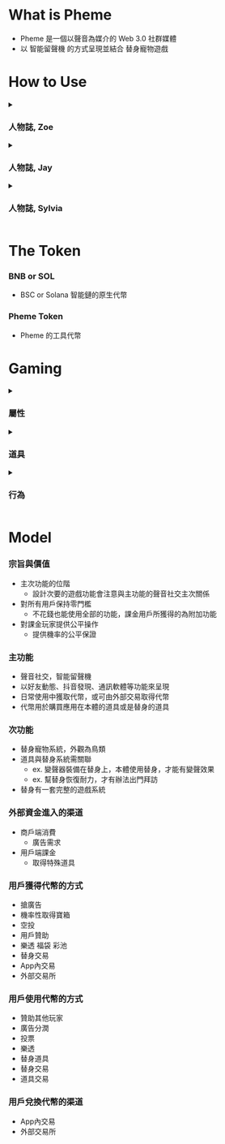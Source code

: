 # What is Pheme

* Pheme 是一個以聲音為媒介的 Web 3.0 社群媒體
* 以 智能留聲機 的方式呈現並結合 替身寵物遊戲

# How to Use

<details>
  <summary><h3>人物誌, Zoe</h3></summary>

```
女, 31 教育業

```

</details>

<details>
  <summary><h3>人物誌, Jay</h3></summary>

```
男, 27 上班族 

```

</details>

<details>
  <summary><h3>人物誌, Sylvia</h3></summary>

```
女, 23 學生

```

</details>

# The Token

### BNB or SOL

* BSC or Solana 智能鏈的原生代幣

### Pheme Token

* Pheme 的工具代幣

# Gaming

<details>
  <summary><h3>屬性</h3></summary>

  <details>
    <summary>年齡</summary>
    <ul>
      <li>範圍 0 ~ ?</li>
      <li>以天計</li>
    </ul>
  </details>

  <details>
    <summary>經驗值</summary>
    <ul>
      <li>範圍 0 ~ 9999</li>
      <li>每次旅行歸來得到不定量的經驗值</li>
    </ul>
  </details>

  <details>
    <summary>等級</summary>
    <ul>
      <li>範圍 0 ~ 99</li>
      <li>等級 = 經驗值 / 100</li>
      <li>每次升級得到不定量的耐力力量智力敏捷幸運提升</li>
      <li>#影響外觀</li>
    </ul>
  </details>

  <details>
    <summary>性別值</summary>
    <ul>
      <li>範圍 0 ~ 100</li>
      <li>根據吃的飼料影響值</li>
      <li>#影響外觀</li>
    </ul>
  </details>

  <details>
    <summary>身高</summary>
    <ul>
      <li>範圍 1 ~ ?</li>
      <li>根據吃的飼料影響值</li>
      <li>#影響外觀</li>
    </ul>
  </details>

  <details>
    <summary>體重</summary>
    <ul>
      <li>範圍 1 ~ ?</li>
      <li>根據吃的飼料影響值</li>
      <li>#影響外觀</li>
    </ul>
  </details>

  <details>
    <summary>耐力</summary>
    <ul>
      <li>範圍 1 ~ 100</li>
      <li>吃飼料來進行補充</li>
      <li>旅行歸來後消耗不定量的數值</li>
    </ul>
  </details>

  <details>
    <summary>稀有度 (個體值)</summary>
    <ul>
      <li>藍色稀有度 範圍 1 ~ 10</li>
      <li>黃色稀有度 範圍 11 ~ 20</li>
      <li>綠色稀有度 範圍 21 ~ 30</li>
      <li>出生的時候決定</li>
      <li>融合的時候機率性升級</li>
      <li>交配的時候會參考雙親</li>
      <li>#影響外觀</li>
    </ul>
  </details>

  <details>
    <summary>交配</summary>
    <ul>
      <li>範圍 0 ~ 7</li>
      <li>每次交配之後次數加一</li>
      <li>融合之後歸零</li>
    </ul>
  </details>

  <details>
    <summary>力量</summary>
    <ul>
      <li>範圍 1 ~ ?</li>
      <li>每次升級得到不定量的提升</li>
      <li>#旅行功能</li>
    </ul>
  </details>

  <details>
    <summary>智力</summary>
    <ul>
      <li>範圍 1 ~ ?</li>
      <li>每次升級得到不定量的提升</li>
      <li>#旅行功能</li>
    </ul>
  </details>

  <details>
    <summary>敏捷</summary>
    <ul>
      <li>範圍 1 ~ ?</li>
      <li>每次升級得到不定量的提升</li>
      <li>#旅行功能</li>
    </ul>
  </details>

  <details>
    <summary>幸運</summary>
    <ul>
      <li>範圍 1 ~ ?</li>
      <li>每次升級得到不定量的提升</li>
      <li>#旅行功能</li>
    </ul>
  </details>
</details>

<details>
  <summary><h3>道具</h3></summary>

  <details>
    <summary>影響本體的道具</summary>
    <ul>
      <li>變聲器 -> 改變輸出的聲音</li>
      <li>麥克風 -> 增加聲音輸入的時長</li>
      <li>大聲公 -> 廣播功能</li>
    </ul>
  </details>

  <details>
    <summary>影響替身的道具</summary>
    <ul>
      <li>食物</li>
      <ul>
        <li>一般飼料，性別值 +0 / 身高 +0 / 體重 +0 / 耐力 +5</li>
        <li>...</li>
      </ul>
      <li>藥品</li>
      <ul>
        <li>力量藥水，力量 +1 / 智力 +0 / 敏捷 +0 / 幸運 +0</li>
        <li>智力藥水，力量 +0 / 智力 +1 / 敏捷 +0 / 幸運 +0</li>
        <li>敏捷藥水，力量 +0 / 智力 +0 / 敏捷 +1 / 幸運 +0</li>
        <li>幸運藥水，力量 +0 / 智力 +0 / 敏捷 +0 / 幸運 +1</li>
      </ul>
    </ul>
  </details>
</details>

<details>
  <summary><h3>行為</h3></summary>

  <details>
    <summary>裝備</summary>
    <ul>
      <li>讓本體獲得功能</li>
    </ul>
  </details>

  <details>
    <summary>餵食</summary>
    <ul>
      <li>恢復體力</li>
      <li>增加屬性</li>
    </ul>
  </details>

  <details>
    <summary>融合</summary>
    <ul>
      <li>隨機新寵物</li>
      <li>機率性提升稀有度</li>
    </ul>
  </details>

  <details>
    <summary>交配</summary>
    <ul>
      <li>等級年齡歸零</li>
      <li>繼承外觀</li>
      <li>稀有度參考雙親</li>
      <li>性別值 > 80 配上 性別值 < 20 的雙方進行配對</li>
      <li>生下兩顆蛋，兩邊各一顆</li>
    </ul>
  </details>

  <details>
    <summary>抽盲盒</summary>
    <ul>
      <li>一般盲盒</li>
      <li>高級盲盒</li>
      <li>特殊盲盒</li>
    </ul>
  </details>

  <details>
    <summary>拜訪</summary>
    <ul>
      <li>提升經驗值</li>
      <li>消耗耐力</li>
      <ul>
        <li>打架</li>
        <li>伴手禮</li>
        <li>飛鴿傳書</li>
        <li>寶箱</li>
      </ul>
    </ul>
  </details>
</details>

# Model

### 宗旨與價值

* 主次功能的位階
    * 設計次要的遊戲功能會注意與主功能的聲音社交主次關係
* 對所有用戶保持零門檻
    * 不花錢也能使用全部的功能，課金用戶所獲得的為附加功能
* 對課金玩家提供公平操作
    * 提供機率的公平保證

### 主功能

* 聲音社交，智能留聲機
* 以好友動態、抖音發現、通訊軟體等功能來呈現
* 日常使用中獲取代幣，或可由外部交易取得代幣
* 代幣用於購買應用在本體的道具或是替身的道具

### 次功能

* 替身寵物系統，外觀為鳥類
* 道具與替身系統需關聯
    * ex. 變聲器裝備在替身上，本體使用替身，才能有變聲效果
    * ex. 幫替身恢復耐力，才有辦法出門拜訪
* 替身有一套完整的遊戲系統

### 外部資金進入的渠道

* 商戶端消費
    * 廣告需求
* 用戶端課金
    * 取得特殊道具

### 用戶獲得代幣的方式

* 搶廣告
* 機率性取得寶箱
* 空投
* 用戶贊助
* 樂透 福袋 彩池
* 替身交易
* App內交易
* 外部交易所

### 用戶使用代幣的方式

* 贊助其他玩家
* 廣告分潤
* 投票
* 樂透
* 替身道具
* 替身交易
* 道具交易

### 用戶兌換代幣的渠道

* App內交易
* 外部交易所
